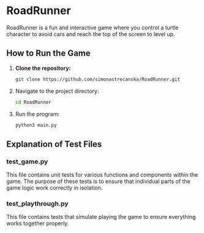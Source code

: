 # RoadRunner

RoadRunner is a fun and interactive game where you control a turtle character to avoid cars and reach the top of the screen to level up.

## How to Run the Game

1. **Clone the repository:**
   ```bash
   git clone https://github.com/simonastrecanska/RoadRunner.git
   ```
2. Navigate to the project directory:

   ```bash
   cd RoadRunner
   ```
   
4. Run the program:

   ```bash
   python3 main.py
   ```
   
## Explanation of Test Files

### test_game.py
This file contains unit tests for various functions and components within the game. The purpose of these tests is to ensure that individual parts of the game logic work correctly in isolation.

### test_playthrough.py
This file contains tests that simulate playing the game to ensure everything works together properly.
